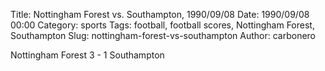 Title: Nottingham Forest vs. Southampton, 1990/09/08
Date: 1990/09/08 00:00
Category: sports
Tags: football, football scores, Nottingham Forest, Southampton
Slug: nottingham-forest-vs-southampton
Author: carbonero


Nottingham Forest 3 - 1 Southampton
